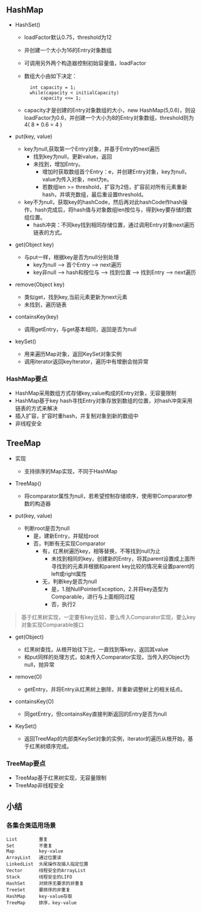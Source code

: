 ## HashMap

- HashSet()
	- loadFactor默认0.75，threshold为12
	- 并创建一个大小为16的Entry对象数组
	- 可调用另外两个构造器控制初始容量值，loadFactor
	- 数组大小由如下决定：

			int capacity = 1;
			while(capacity < initialCapacity)
				capacity <<= 1;

	- capacity才是创建的Entry对象数组的大小，new HashMap(5,0.6)，则设loadFactor为0.6，并创建一个大小为8的Entry对象数组，threshold则为4( 8 * 0.6 = 4 )

<!--more-->

- put(key, value)
	- key为null,获取第一个Entry对象，并基于Entry的next遍历
		- 找到key为null，更新value，返回
		- 未找到，增加Entry。
			- 增加时获取数组首个Entry：e，并创建Entry对象，key为null，value为传入对象，next为e。
			- 若数组len >= threshold，扩容为2倍，扩容前对所有元素重新hash，并填充数组，最后重设置threshold。
	- key不为null，获取key的hashCode，然后再对此hashCode作hash操作，hash完成后，将hash值与对象数组len按位与，得到key要存储的数组位置。
		- hash冲突：不同key找到相同存储位置，通过调用Entry对象next遍历链表的方式。

- get(Object key)
	- 与put一样，根据key是否为null分别处理
		- key为null --> 首个Entry --> next遍历
		- key非null --> hash和按位与 --> 找到位置 --> 找到Entry --> next遍历

- remove(Object key)
	- 类似get，找到key,当前元素更新为next元素
	- 未找到，遍历链表

- containsKey(key)
	- 调用getEntry，与get基本相同，返回是否为null

- keySet()
	- 用来遍历Map对象，返回KeySet对象实例
	- 调用iterator返回keyIterator，遍历中有增删会抛异常


### HashMap要点
- HashMap采用数组方式存储key,value构成的Entry对象，无容量限制
- HashMap基于key hash寻找Entry对象存放到数组的位置，对hash冲突采用链表的方式来解决
- 插入扩容，扩容时重hash，并复制对象到新的数组中
- 非线程安全

## TreeMap

- 实现
	- 支持排序的Map实现，不同于HashMap

- TreeMap()
	- 将comparator属性为null，若希望控制存储顺序，使用带Comparator参数的构造器

- put(key, value)
	- 判断root是否为null
		- 是，建新Entry，并赋给root
		- 否，判断有无实现Comparator
			- 有，红黑树遍历key，相等替换，不等找到null为止
				- 未找到相同的key，创建新的Entry，将其parent设置成上面所寻找到的元素并根据和parent key比较的情况来设置parent的left或right属性
			- 无，判断key是否为null
				- 是，1.抛NullPointerException，2.并将key造型为Comparable，进行与上面相同过程
				- 否，执行2

> 基于红黑树实现，一定要有key比较，要么传入Comparator实现，要么key对象实现Comparable接口

- get(Object)
	- 红黑树查找，从根开始往下比，一直找到等key，返回其value
	- 和put同样的处理方式，如未传入Comparator实现，当传入的Object为null，抛异常

- remove(O)
	- getEntry，并将Entry从红黑树上删除，并重新调整树上的相关结点。

- containsKey(O)
	- 同getEntry，但containsKey直接判断返回的Entry是否为null

- KeySet()
	- 返回TreeMap的内部类KeySet对象的实例，iterator的遍历从根开始，基于红黑树顺序完成。


### TreeMap要点

- TreeMap基于红黑树实现，无容量限制
- TreeMap非线程安全

## 小结

### 各集合类适用场景

	List  		重复
	Set			不重复
	Map			key-value
	ArrayList	通过位置读
	LinkedList	头尾操作及插入指定位置
	Vector		线程安全的ArrayList
	Stack		线程安全的LIFO
	HashSet		对排序无要求的非重复
	TreeSet		要排序的非重复
	HashMap		key-value存取
	TreeMap		排序，key-value



